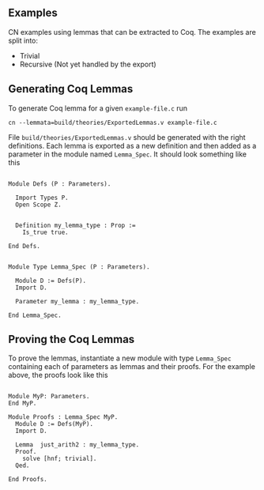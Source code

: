 ## Examples

CN examples using lemmas that can be extracted to Coq. The examples
are split into:

- Trivial
- Recursive (Not yet handled by the export)

## Generating Coq Lemmas 

To generate Coq lemma for a given `example-file.c` run

```
cn --lemmata=build/theories/ExportedLemmas.v example-file.c
```

File `build/theories/ExportedLemmas.v` should be generated with the
right definitions. Each lemma is exported as a new definition and then
added as a parameter in the module named `Lemma_Spec`. It should look
something like this

```

Module Defs (P : Parameters).

  Import Types P.
  Open Scope Z.


  Definition my_lemma_type : Prop :=
    Is_true true.

End Defs.


Module Type Lemma_Spec (P : Parameters).

  Module D := Defs(P).
  Import D.

  Parameter my_lemma : my_lemma_type.

End Lemma_Spec.
```

## Proving the Coq Lemmas

To prove the lemmas, instantiate a new module with type `Lemma_Spec`
containing each of parameters as lemmas and their proofs. For the
example above, the proofs look like this

```

Module MyP: Parameters.
End MyP.

Module Proofs : Lemma_Spec MyP.
  Module D := Defs(MyP).
  Import D.

  Lemma  just_arith2 : my_lemma_type.
  Proof.
    solve [hnf; trivial].
  Qed.

End Proofs.
  
```

